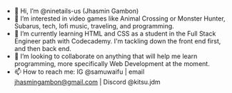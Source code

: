 - 👋 Hi, I’m @ninetails-us (Jhasmin Gambon) 
- 👀 I’m interested in video games like Animal Crossing or Monster Hunter, Subarus, tech, lofi music, traveling, and programming.
- 🌱 I’m currently learning HTML and CSS as a student in the Full Stack Engineer path with Codecademy. I'm tackling down the front end first, and then back end.
- 💞️ I’m looking to collaborate on anything that will help me learn programming, more specifically Web Development at the moment.
- 📫 How to reach me: IG @samuwaifu | email jhasmingambon@gmail.com | Discord @kitsu.jdm

<!---
ninetails-us/ninetails-us is a ✨ special ✨ repository because its `README.md` (this file) appears on your GitHub profile.
You can click the Preview link to take a look at your changes.
--->

